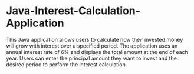# Java-Interest-Calculation-Application
This Java application allows users to calculate how their invested money will grow with interest over a specified period. The application uses an annual interest rate of 6% and displays the total amount at the end of each year. Users can enter the principal amount they want to invest and the desired period to perform the interest calculation.
